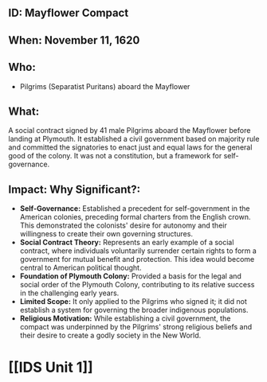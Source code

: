 ## ID: Mayflower Compact

## When: November 11, 1620

## Who: 
* Pilgrims (Separatist Puritans) aboard the Mayflower

## What: 
A social contract signed by 41 male Pilgrims aboard the Mayflower before landing at Plymouth. It established a civil government based on majority rule and committed the signatories to enact just and equal laws for the general good of the colony.  It was not a constitution, but a framework for self-governance.

## Impact: Why Significant?:
* **Self-Governance:**  Established a precedent for self-government in the American colonies, preceding formal charters from the English crown. This demonstrated the colonists' desire for autonomy and their willingness to create their own governing structures.
* **Social Contract Theory:**  Represents an early example of a social contract, where individuals voluntarily surrender certain rights to form a government for mutual benefit and protection.  This idea would become central to American political thought.
* **Foundation of Plymouth Colony:** Provided a basis for the legal and social order of the Plymouth Colony, contributing to its relative success in the challenging early years.
* **Limited Scope:**  It only applied to the Pilgrims who signed it;  it did not establish a system for governing the broader indigenous populations.
* **Religious Motivation:**  While establishing a civil government, the compact was underpinned by the Pilgrims' strong religious beliefs and their desire to create a godly society in the New World.


# [[IDS Unit 1]]
